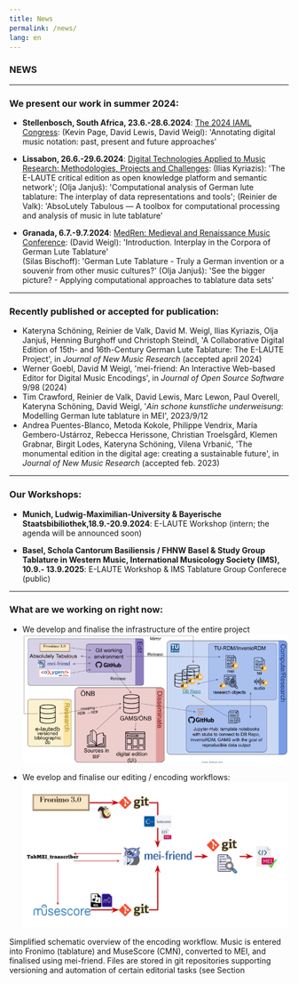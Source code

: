 ```yaml
---
title: News
permalink: /news/
lang: en 
---
```

### NEWS

___
### We present our work in summer 2024:

- **Stellenbosch, South Africa, 23.6.-28.6.2024**: [The 2024 IAML Congress](https://www.iaml.info/congresses/2024-stellenbosch):
   (Kevin Page, David Lewis, David Weigl): 'Annotating digital music notation: past, present and future approaches'  

   
- **Lissabon, 26.6.-29.6.2024**: [Digital Technologies Applied to Music Research: Methodologies, Projects and Challenges](https://echoes.fcsh.unl.pt/conference-info/):
    (Ilias Kyriazis): 'The E-LAUTE critical edition as open knowledge platform and semantic network';
    (Olja Janjuš): 'Computational analysis of German lute tablature: The interplay of data representations and tools';
    (Reinier de Valk): 'AbsoLutely Tabulous — A toolbox for computational processing and analysis of music in lute tablature'

 
- **Granada, 6.7.-9.7.2024**: [MedRen: Medieval and Renaissance Music Conference](https://www.medren2024.com):
    (David Weigl): 'Introduction. Interplay in the Corpora of German Lute Tablature'  
    (Silas Bischoff): 'German Lute Tablature - Truly a German invention or a souvenir from other music cultures?'
    (Olja Janjuš): 'See the bigger picture? - Applying computational approaches to tablature data sets'

___
### Recently published or accepted for publication:  
- Kateryna Schöning, Reinier de Valk, David M. Weigl, Ilias Kyriazis, Olja Janjuš, Henning Burghoff und Christoph Steindl, 'A Collaborative Digital Edition of 15th- and 16th-Century German Lute Tablature: The E-LAUTE Project', in _Journal of New Music Research_ (accepted april 2024)
- Werner Goebl, David M Weigl, 'mei-friend: An Interactive Web-based Editor for Digital Music Encodings', in _Journal of Open Source Software_ 9/98 (2024)  
- Tim Crawford, Reinier de Valk, David Lewis, Marc Lewon, Paul Overell, Kateryna Schöning, David Weigl, '_Ain schone kunstliche underweisung_: Modelling German lute tablature in MEI', 2023/9/12
- Andrea Puentes-Blanco, Metoda Kokole, Philippe Vendrix, María Gembero-Ustárroz, Rebecca Herissone, Christian Troelsgård, Klemen Grabnar, Birgit Lodes, Kateryna Schöning, Vilena Vrbanić, 'The monumental edition in the digital age: creating a sustainable future', in _Journal of New Music Research_ (accepted feb. 2023)

___
### Our Workshops:
- **Munich, Ludwig-Maximilian-University & Bayerische Staatsbibiliothek,18.9.-20.9.2024**: E-LAUTE Workshop (intern; the agenda will be announced soon) 
  
- **Basel, Schola Cantorum Basiliensis / FHNW Basel & Study Group Tablature in Western Music, International Musicology Society (IMS), 10.9.- 13.9.2025**: E-LAUTE Workshop & IMS Tablature Group Conferece (public)     
___
### What are we working on right now:
- We develop and finalise the infrastructure of the entire project
![](/assets/OeNB_workflow_TU_1.png)  

- We evelop and finalise our editing / encoding workflows:
![](/assets/img/Workflow_edition.png)
<div class="acks"> Simplified schematic overview of the encoding workflow. Music is entered into Fronimo (tablature) and MuseScore (CMN), converted to MEI, and finalised using mei-friend. Files are stored in git repositories supporting versioning and automation of certain editorial tasks (see Section </div>


